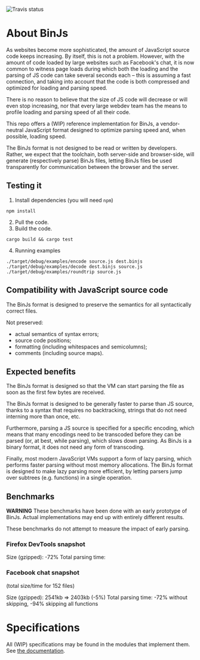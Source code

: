 ![Travis status](https://travis-ci.org/Yoric/binjs-ref.svg?branch=master)

# About BinJs

As websites become more sophisticated, the amount of JavaScript source code keeps
increasing. By itself, this is not a problem. However, with the amount of code
loaded by large websites such as Facebook's chat, it is now common to witness
page loads during which both the loading and the parsing of JS code can take
several seconds each – this is assuming a fast connection, and taking into
account that the code is both compressed and optimized for loading and parsing
speed.

There is no reason to believe that the size of JS code will decrease or will
even stop increasing, nor that every large webdev team has the means to profile
loading and parsing speed of all their code.

This repo offers a (WIP) reference implementation for BinJs, a vendor-neutral
JavaScript format designed to optimize parsing speed and, when possible,
loading speed.

The BinJs format is not designed to be read or written by developers. Rather,
we expect that the toolchain, both server-side and browser-side, will generate
(respectively parse) BinJs files, letting BinJs files be used transparently
for communication between the browser and the server.

## Testing it

1. Install dependencies (you will need `npm`)
```
npm install
```
2. Pull the code.
3. Build the code.
```
cargo build && cargo test
```
4. Running examples
```
./target/debug/examples/encode source.js dest.binjs
./target/debug/examples/decode dest.binjs source.js
./target/debug/examples/roundtrip source.js
```

## Compatibility with JavaScript source code

The BinJs format is designed to preserve the semantics for all syntactically
correct files.

Not preserved:
- actual semantics of syntax errors;
- source code positions;
- formatting (including whitespaces and semicolumns);
- comments (including source maps).

## Expected benefits

The BinJs format is designed so that the VM can start parsing the file
as soon as the first few bytes are received.

The BinJs format is designed to be generally faster to parse than JS source,
thanks to a syntax that requires no backtracking, strings that do not need
interning more than once, etc.

Furthermore, parsing a JS source is specified for a specific encoding, which
means that many encodings need to be transcoded before they can be parsed
(or, at best, while parsing), which slows down parsing. As BinJs is
a binary format, it does not need any form of transcoding.

Finally, most modern JavaScript VMs support a form of lazy parsing, which
performs faster parsing without most memory allocations. The BinJs format is
designed to make lazy parsing more efficient, by letting parsers jump over
subtrees (e.g. functions) in a single operation.


## Benchmarks

**WARNING** These benchmarks have been done with an early prototype of BinJs.
Actual implementations may end up with entirely different results.

These benchmarks do not attempt to measure the impact of early parsing.

### Firefox DevTools snapshot

Size (gzipped): -72%
Total parsing time:


### Facebook chat snapshot

(total size/time for 152 files)

Size (gzipped): 2541kb => 2403kb (-5%)
Total parsing time:  -72% without skipping, -94% skipping all functions

# Specifications

All (WIP) specifications may be found in the modules that implement them.
See [the documentation](https://binast.github.io/binjs-ref/binjs/index.html).
